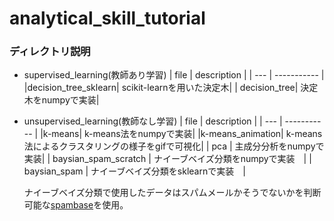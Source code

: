 # analytical_skill_tutorial

### ディレクトリ説明

- supervised_learning(教師あり学習)
    | file | description |
    | ---  | ----------- |
    |decision_tree_sklearn|  scikit-learnを用いた決定木|
    |  decision_tree| 決定木をnumpyで実装| 

- unsupervised_learning(教師なし学習)
    | file | description |
    | ---  | ----------- |
    |k-means|  k-means法をnumpyで実装|
    |k-means_animation| k-means法によるクラスタリングの様子をgifで可視化|
    | pca | 主成分分析をnumpyで実装|
    | baysian_spam_scratch | ナイーブベイズ分類をnumpyで実装　|
    | baysian_spam | ナイーブベイズ分類をsklearnで実装　|
    
    ナイーブベイズ分類で使用したデータはスパムメールかそうでないかを判断可能な[spambase](https://archive.ics.uci.edu/dataset/94/spambase)を使用。

